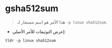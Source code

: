 # gsha512sum

> هذا الأمر هو اسم مستعار لـ `-p linux sha512sum`.

- إعرض التوثيقات للأمر الأصلي:

`tldr -p linux sha512sum`
